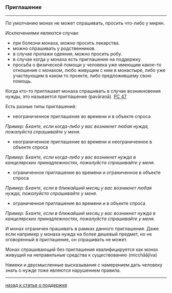 ### **Приглашение**

--------------

По умолчанию монах не может спрашивать, просить что-либо у мирян.

Исключениями являются случаи:
- при болезни монаха, можно просить лекарства.
- можно спрашивать у родственников.
- в случае пропажи одеяния, можно просить робу.
- в случае когда у монаха есть приглашение на поддержку.
- просьба о физической помощи у человека уже имеющим какое-то отношение с монахом, любо живущим с ним в монастыре, либо уже участвующим в каком то проекте, либо предложившему свою помощь.

Когда кто-то приглашает монаха спрашивать в случае возникновения нужды, это называется приглашение (pavāraṇā). [PC 47](https://suttacentral.net/pli-tv-bu-vb-pc47/en/brahmali?layout=linebyline&reference=none&notes=asterisk&highlight=false&script=latin)

Есть разные типы приглашений:
- неограниченное приглашение во времени и в объекте спроса

*Пример: Бханте, если когда-либо у вас возникнет любая нужда, пожалуйста спрашивайте у меня.*

- неограниченное приглашение во времени и неограниченное в объекте спроса

*Пример: Бханте, если когда-либо у вас возникнет нужда в канцелярских принадлежностях, пожалуйста спрашивайте у меня.*

- ограниченное приглашение во времени и ограниченное в объекте спроса

*Пример: Бханте, если в ближайший месяц у вас возникнет любая нужда, пожалуйста спрашивайте у меня.*

- ограниченное приглашение во времени и в объекте спроса

*Пример: Бханте, если в ближайший месяц у вас возникнет нужда в канцелярских принадлежностях, пожалуйста спрашивайте у меня.*

И монах ограничен прашивать в рамках данного приглашения. Даже если например у монаха нужда на более дешевый предмет, но не оговоренный в приглашение, он спрашивать не может.

Монах спрашивающий без приглашения квалифицируется как монах живущий на неправильные средства к существованию (micchāājīva) 

Намеки и двусмысленные высказывания с намерением дать человеку знать о нужде тоже являются нарушением правила.

--------------

[назад к статье о поддержке](https://devamitta.github.io/notes/dana.html)